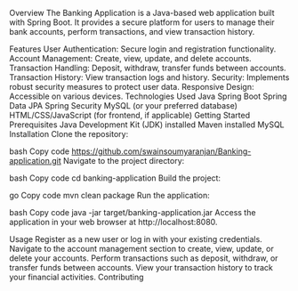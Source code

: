 Overview
The Banking Application is a Java-based web application built with Spring Boot. It provides a secure platform for users to manage their bank accounts, perform transactions, and view transaction history.

Features
User Authentication: Secure login and registration functionality.
Account Management: Create, view, update, and delete accounts.
Transaction Handling: Deposit, withdraw, transfer funds between accounts.
Transaction History: View transaction logs and history.
Security: Implements robust security measures to protect user data.
Responsive Design: Accessible on various devices.
Technologies Used
Java
Spring Boot
Spring Data JPA
Spring Security
MySQL (or your preferred database)
HTML/CSS/JavaScript (for frontend, if applicable)
Getting Started
Prerequisites
Java Development Kit (JDK) installed
Maven installed
MySQL 
Installation
Clone the repository:

bash
Copy code
https://github.com/swainsoumyaranjan/Banking-application.git
Navigate to the project directory:

bash
Copy code
cd banking-application
Build the project:

go
Copy code
mvn clean package
Run the application:

bash
Copy code
java -jar target/banking-application.jar
Access the application in your web browser at http://localhost:8080.

Usage
Register as a new user or log in with your existing credentials.
Navigate to the account management section to create, view, update, or delete your accounts.
Perform transactions such as deposit, withdraw, or transfer funds between accounts.
View your transaction history to track your financial activities.
Contributing
